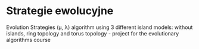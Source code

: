 <h1>Strategie ewolucyjne</h1>

Evolution Strategies (μ, λ) algorithm using 3 different island models: without islands, ring topology and torus topology - project for the evolutionary algorithms course 
